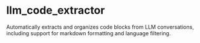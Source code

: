 # llm_code_extractor

Automatically extracts and organizes code blocks from LLM conversations, including support for markdown formatting and language filtering.

